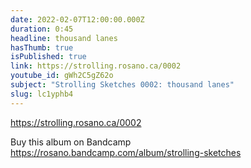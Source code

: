 ```yaml
---
date: 2022-02-07T12:00:00.000Z
duration: 0:45
headline: thousand lanes
hasThumb: true
isPublished: true
link: https://strolling.rosano.ca/0002
youtube_id: gWh2C5gZ62o
subject: "Strolling Sketches 0002: thousand lanes"
slug: lc1yphb4
---
```

https://strolling.rosano.ca/0002

Buy this album on Bandcamp https://rosano.bandcamp.com/album/strolling-sketches
